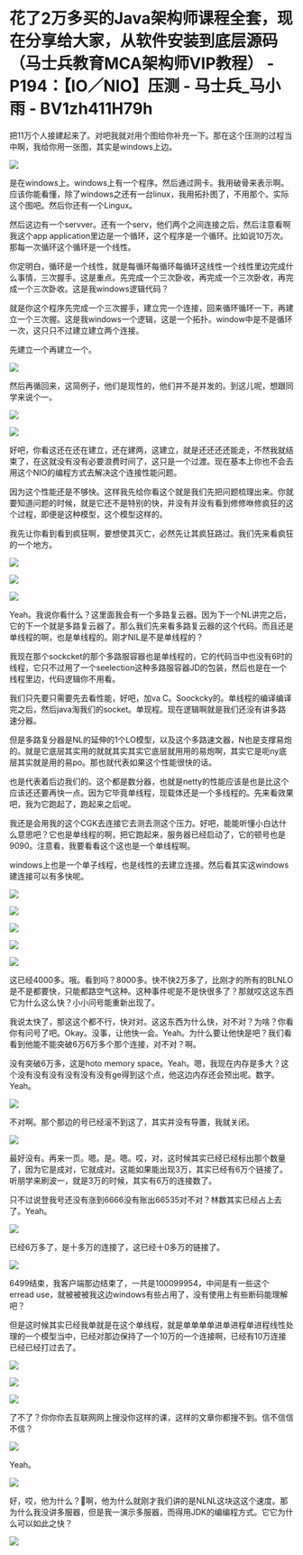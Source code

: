 # 花了2万多买的Java架构师课程全套，现在分享给大家，从软件安装到底层源码（马士兵教育MCA架构师VIP教程） - P194：【IO／NIO】压测 - 马士兵_马小雨 - BV1zh411H79h

把11万个人接建起来了。对吧我就对用个图给你补充一下。那在这个压测的过程当中啊，我给你用一张图，其实是windows上边。



![](img/3a600d3ee5c5c332bce0c20c2d62f283_1.png)

是在windows上。windows上有一个程序。然后通过网卡。我用破骨来表示啊。应该你能看懂，除了windows之还有一台linux，我用拓扑图了，不用那个。实际这个图吧。然后你还有一个Lingux。

然后这边有一个servver。还有一个serv，他们两个之间连接之后，然后注意看啊我这个app application里边是一个循环，这个程序是一个循环。比如说10万次。那每一次循环这个循环是一个线性。

你定明白，循环是一个线性，就是每循环每循环每循环这线性一个线性里边完成什么事情，三次握手。这是重点。先完成一个三次卧收，再完成一个三次卧收，再完成一个三次卧收。这是我windows逻辑代码？

就是你这个程序先完成一个三次握手，建立完一个连接，回来循环循环一下，再建立一个三次握。这是我windows一个逻辑，这是一个拓扑。window中是不是循环一次，这只只不过建立建立两个连接。

先建立一个再建立一个。

![](img/3a600d3ee5c5c332bce0c20c2d62f283_3.png)

然后再循回来，这简例子，他们是现性的，他们并不是并发的。到这儿呢，想跟同学来说个一。

![](img/3a600d3ee5c5c332bce0c20c2d62f283_5.png)

![](img/3a600d3ee5c5c332bce0c20c2d62f283_6.png)

好吧，你看这还在还在建立，还在建两，这建立，就是还还还还能走，不然我就结束了，在这就没有没有必要浪费时间了，这只是一个过渡。现在基本上你也不会去用这个NIO的编程方式去解决这个连接性能问题。

因为这个性能还是不够快。这样我先给你看这个就是我们先把问题梳理出来。你就要知道问题的时候，就是它还不是特别的快，并没有并没有看到修修咻修疯狂的这个过程，即便是这种模型，这个模型这样的。

我先让你看到看到疯狂啊，要想使其灭亡，必然先让其疯狂路过。我们先来看疯狂的一个地方。

![](img/3a600d3ee5c5c332bce0c20c2d62f283_8.png)

![](img/3a600d3ee5c5c332bce0c20c2d62f283_9.png)

![](img/3a600d3ee5c5c332bce0c20c2d62f283_10.png)

Yeah。我说你看什么？这里面我会有一个多路复云器。因为下一个NL讲完之后，它的下一个就是多路复云器了。那么我们先来看多路复云器的这个代码。而且还是单线程的啊，也是单线程的。刚才NIL是不是单线程的？

我现在那个sockcket的那个多路服容器也是单线程的，它的代码当中也没有6时的线程，它只不过用了一个seelection这种多路服容器JD的包装，然后也是在一个线程里边，代码逻辑你不用看。

我们只先要只需要先去看性能，好吧，加va C。Soockcky的。单线程的编译编译完之后，然后java淘我们的socket。单现程。现在逻辑啊就是我们还没有讲多路速分器。

但是多路复分器是NL的延伸的1个LO模型，以及这个多路速文器，N也是支撑易炮的。就是它底层其实用的就就其实其实它底层就用用的易炮啊，其实它是呃ny底层其实就是用的易po。那也就代表如果这个性能很快的话。

也是代表着后边我们的。这个都是数分器，也就是netty的性能应该是也是比这个应该还还要再快一点。因为它毕竟单线程，现载体还是一个多线程的。先来看效果吧，我为它跑起了，跑起来之后呢。

我还是会用我的这个CGK去连接它去测去测这个压力。好吧，能能听懂小白达什么意思吧？它也是单线程的啊，把它跑起来，服务器已经启动了，它的顿号也是9090。注意看，我要看看这个这也是一个单线程啊。

windows上也是一个单子线程，也是线性的去建立连接。然后看其实这windows建连接可以有多快呢。



![](img/3a600d3ee5c5c332bce0c20c2d62f283_12.png)

![](img/3a600d3ee5c5c332bce0c20c2d62f283_13.png)

![](img/3a600d3ee5c5c332bce0c20c2d62f283_14.png)

![](img/3a600d3ee5c5c332bce0c20c2d62f283_15.png)

![](img/3a600d3ee5c5c332bce0c20c2d62f283_16.png)

这已经4000多。哦。看到吗？8000多。快不快2万多了，比刚才的所有的BLNLO是不是都要快，只能都路空气这种。这种事件呢是不是快很多了？那就哎这这东西它为什么这么快？小小问号能重新出现了。

我说太快了，那这这个都不行，快对对。这这东西为什么快，对不对？为啥？你看你有问号了吧。Okay。没事，让他快一会。Yeah。为什么要让他快是吧？我们看看到他能不能突破6万6万多个那个连接，对不对？啊。

没有突破6万多，这是hoto memory space。Yeah。嗯，我现在内存是多大？这个没有没有没有没有没有没有ge得到这个点，他这边内存还会预出呢。数字。Yeah。



![](img/3a600d3ee5c5c332bce0c20c2d62f283_18.png)

不对啊。那个那边的号已经滚不到这了，其实并没有导置，我就关闭。

![](img/3a600d3ee5c5c332bce0c20c2d62f283_20.png)

最好没有。再来一页。嗯。是。嗯。哎，对，这时候其实已经已经标出那个数量了，因为它是成对，它就成对。这能如果能出现3万，其实已经有6万个链接了。听朋学来刷波一，就是3万的时候，其实有6万的连接数了。

只不过说登我号还没有涨到6666没有账出66535对不对？林数其实已经占上去了。Yeah。

![](img/3a600d3ee5c5c332bce0c20c2d62f283_22.png)

已经6万多了，是十多万的连接了，这已经十0多万的链接了。

![](img/3a600d3ee5c5c332bce0c20c2d62f283_24.png)

6499结束，我客户端那边结束了，一共是100099954，中间是有一些这个erread use，就被被被我这边windows有些占用了，没有使用上有些断码能理解吧？

但是这时候其实已经我单就是在这个单线程，就是单单单单进单进程单进程线性处理的一个模型当中，已经对那边保持了一个10万的一个连接啊，已经有10万连接已经已经打过去了。



![](img/3a600d3ee5c5c332bce0c20c2d62f283_26.png)

![](img/3a600d3ee5c5c332bce0c20c2d62f283_27.png)

![](img/3a600d3ee5c5c332bce0c20c2d62f283_28.png)

了不了？你你你去互联网网上搜没你这样的课，这样的文章你都搜不到。信不信信不信？

![](img/3a600d3ee5c5c332bce0c20c2d62f283_30.png)

Yeah。

![](img/3a600d3ee5c5c332bce0c20c2d62f283_32.png)

好，哎，他为什么？🤧啊，他为什么就刚才我们讲的是NLNL这块这这个速度。那为什么我没讲多服器，但是我一演示多服器，而得用JDK的编编程方式。它它为什么可以如此之快？



![](img/3a600d3ee5c5c332bce0c20c2d62f283_34.png)